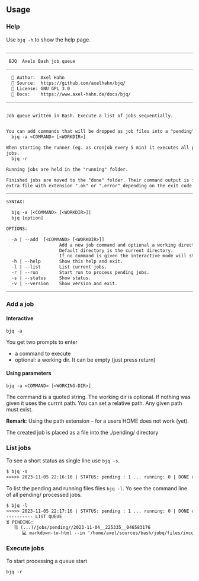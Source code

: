 ## Usage

### Help

Use `bjq -h` to show the help page.

```txt
______________________________________________________________________________
     
 BJQ  Axels Bash job queue
__________________________________________________________________________v0.1

  👤 Author:  Axel Hahn
  🧾 Source:  https://github.com/axelhahn/bjq/
  📜 License: GNU GPL 3.0
  📗 Docs:    https://www.axel-hahn.de/docs/bjq/
______________________________________________________________________________


Job queue written in Bash. Execute a list of jobs sequentially.


You can add commands that will be dropped as job files into a "pending" queue.
  bjq -a <COMMAND> [<WORKDIR>]

When starting the runner (eg. as cronjob every 5 min) it executes all pending
jobs.
  bjq -r

Running jobs are held in the "running" folder.

Finished jobs are moved to the "done" folder. Their command output is in an
extra file with extension ".ok" or ".error" depending on the exit code.
______________________________________________________________________________

SYNTAX:

  bjq -a [<COMMAND> [<WORKDIR>]]
  bjq [option]

OPTIONS:

  -a | --add  [<COMMAND> [<WORKDIR>]]
                    Add a new job command and optional a working directory.
                    Default directory is the current directory.
                    If no command is given the interactive mode will start.
  -h | --help       Show this help and exit.
  -l | --list       List current jobs.
  -r | --run        Start run to process pending jobs.
  -s | --status     Show status.
  -v | --version    Show version and exit.
______________________________________________________________________________
```

### Add a job

#### Interactive

`bjq -a`

You get two prompts to enter

* a command to execute
* optional: a working dir. It can be empty (just press return)

#### Using parameters

`bjq -a <COMMAND> [<WORKING-DIR>]`

The command is a quoted string.
The working dir is optional. If nothing was given it uses the currnt path. You can set a relative path. Any given path must exist.

**Remark**: Using the path extension `~` for a users HOME does not work (yet).

The created job is placed as a file into the ./pending/ directory

### List jobs

To see a short status as single line use `bjq -s`.

```txt
$ bjq -s
>>>>> 2023-11-05 22:16:16 | STATUS: pending : 1 ... running: 0 | DONE ok: 12 ... error: 2
```

To list the pending and running files files `bjq -l`. Yo see the command line of all pending/ processed jobs.

```txt
$ bjq -l
>>>>> 2023-11-05 22:17:16 | STATUS: pending : 1 ... running: 0 | DONE ok: 12 ... error: 2
---------- LIST QUEUE 
⏳ PENDING:
   🗒 (...)/jobs/pending//2023-11-04__225335__046583176
      💻 markdown-to-html --in '/home/axel/sources/bash/jobq/files/incoming/running/hello.md' --out '/home/axel/sources/bash/jobq/files/output/hello.md'.html; rc=$?; mv '/home/axel/sources/bash/jobq/files/incoming/running/hello.md' '/home/axel/sources/bash/jobq/files/incoming/done/hello.md'; exit $rc 
```


### Execute jobs

To start processing a queue start

`bjq -r`

